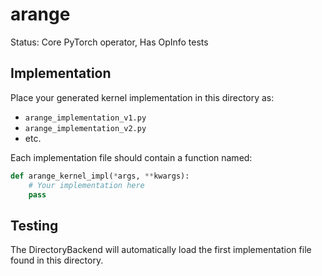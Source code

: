 # arange

Status: Core PyTorch operator, Has OpInfo tests

## Implementation

Place your generated kernel implementation in this directory as:
- `arange_implementation_v1.py`
- `arange_implementation_v2.py`
- etc.

Each implementation file should contain a function named:
```python
def arange_kernel_impl(*args, **kwargs):
    # Your implementation here
    pass
```

## Testing

The DirectoryBackend will automatically load the first implementation file found in this directory.
